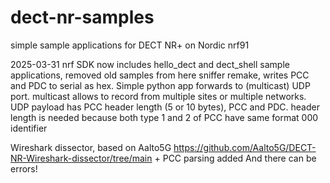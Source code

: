 # dect-nr-samples
simple sample applications for DECT NR+ on Nordic nrf91

2025-03-31 
nrf SDK now includes hello_dect and dect_shell sample applications, removed old samples from here
sniffer remake, writes PCC and PDC to serial as hex. Simple python app forwards to (multicast) UDP port.
multicast allows to  record from multiple sites or multiple networks. 
UDP payload has PCC header length (5 or 10 bytes), PCC and PDC. header length is needed because both type 1 and 2 of PCC have same format 000 identifier

Wireshark dissector, based on Aalto5G https://github.com/Aalto5G/DECT-NR-Wireshark-dissector/tree/main + PCC parsing added
And there can be errors!
